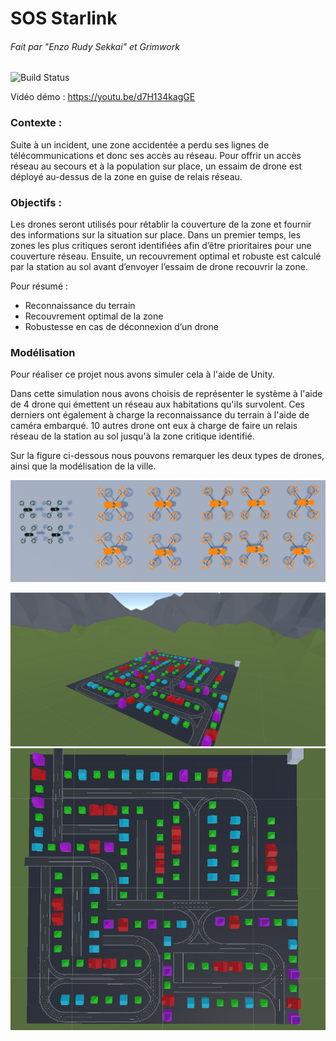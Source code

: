 # SOS Starlink
###### Fait par "Enzo Rudy Sekkai" et Grimwork

![Build Status](https://travis-ci.org/joemccann/dillinger.svg?branch=master)

Vidéo démo : https://youtu.be/d7H134kagGE 

### Contexte :

Suite à un incident, une zone accidentée a perdu ses lignes de télécommunications et donc ses accès au réseau. Pour offrir un accès réseau au secours et à la population sur place, un essaim de drone est déployé au-dessus de la zone en guise de relais réseau.

### Objectifs :

Les drones seront utilisés pour rétablir la couverture de la zone et fournir des informations sur la situation sur place. Dans un premier temps, les zones les plus critiques seront identifiées afin d’être prioritaires pour une couverture réseau. Ensuite, un recouvrement optimal et robuste est calculé par la station au sol avant d’envoyer l’essaim de drone recouvrir la zone.

Pour résumé :
- Reconnaissance du terrain
- Recouvrement optimal de la zone
- Robustesse en cas de déconnexion d’un drone

### Modélisation

Pour réaliser ce projet nous avons simuler cela à l'aide de Unity.

Dans cette simulation nous avons choisis de représenter le système à l'aide de 4 drone qui émettent un réseau aux habitations qu'ils survolent. Ces derniers ont également à charge la reconnaissance du terrain à l'aide de caméra embarqué.
10 autres drone ont eux à charge de faire un relais réseau de la station au sol jusqu'à la zone critique identifié.

Sur la figure ci-dessous nous pouvons remarquer les deux types de drones, ainsi que la modélisation de la ville.

![Les deux types de drones](/img/EssembleDesDronesSurUnity.PNG "Les deux types de drones")

![Ville1](/img/planVille1.PNG "Ville1") ![Ville2](/img/planVille2.PNG "VillePlanDessus")
